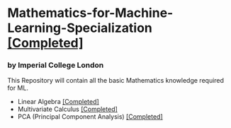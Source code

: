 # Mathematics-for-Machine-Learning-Specialization [[Completed]](https://www.coursera.org/account/accomplishments/specialization/certificate/CF5AF42ZC899)
### by Imperial College London
This Repository will contain all the basic Mathematics knowledge required for ML.
- Linear Algebra [[Completed]](https://www.coursera.org/account/accomplishments/certificate/SE8CQHU77LDD)
- Multivariate Calculus [[Completed]](https://www.coursera.org/account/accomplishments/certificate/54QDLM82NXW6)
- PCA (Principal Component Analysis) [[Completed]](https://www.coursera.org/account/accomplishments/certificate/9DSP48T8NAWE)
